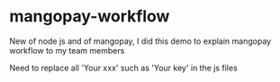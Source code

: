 # mangopay-workflow

New of node js and of mangopay, I did this demo to explain mangopay workflow to my team members

Need to replace all 'Your xxx' such as 'Your key' in the js files

